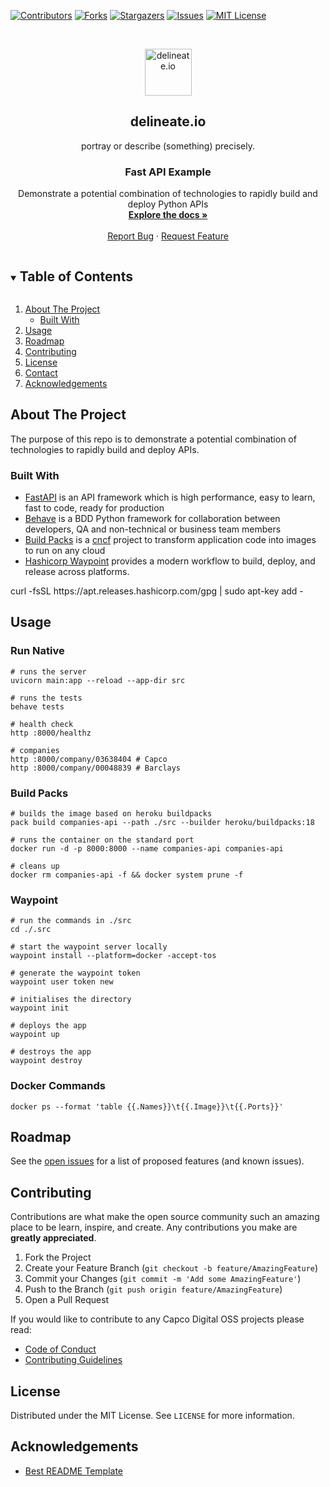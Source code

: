 [![Contributors][contributors-shield]][contributors-url]
[![Forks][forks-shield]][forks-url]
[![Stargazers][stars-shield]][stars-url]
[![Issues][issues-shield]][issues-url]
[![MIT License][license-shield]][license-url]

<!-- PROJECT LOGO -->
<br />
<p align="center">
  <img alt="delineate.io" src="https://github.com/delineateio/.github/blob/master/assets/logo.png?raw=true" height="75" />
  <h2 align="center">delineate.io</h2>
  <p align="center">portray or describe (something) precisely.</p>

  <h3 align="center">Fast API Example</h3>

  <p align="center">
    Demonstrate a potential combination of technologies to rapidly build and deploy Python APIs
    <br />
    <a href="https://github.com/delineateio/fast-api-example"><strong>Explore the docs »</strong></a>
    <br />
    <br />
    <a href="https://github.com/delineateio/fast-api-example/issues">Report Bug</a>
    ·
    <a href="https://github.com/delineateio/fast-api-example/issues">Request Feature</a>
  </p>
</p>

<!-- TABLE OF CONTENTS -->
<details open="open">
  <summary><h2 style="display: inline-block">Table of Contents</h2></summary>
  <ol>
    <li>
      <a href="#about-the-project">About The Project</a>
      <ul>
        <li><a href="#built-with">Built With</a></li>
      </ul>
    </li>
    <li><a href="#usage">Usage</a></li>
    <li><a href="#roadmap">Roadmap</a></li>
    <li><a href="#contributing">Contributing</a></li>
    <li><a href="#license">License</a></li>
    <li><a href="#contact">Contact</a></li>
    <li><a href="#acknowledgements">Acknowledgements</a></li>
  </ol>
</details>

<!-- ABOUT THE PROJECT -->
## About The Project

The purpose of this repo is to demonstrate a potential combination of technologies to rapidly build and deploy APIs.

### Built With

* [FastAPI](https://fastapi.tiangolo.com/) is an API framework which is  high performance, easy to learn, fast to code, ready for production
* [Behave](https://github.com/behave/behave/tree/121e61c5598b7967fd8a2eb1833235b282dc3ca6) is a BDD Python framework for collaboration between developers, QA and non-technical or business team members
* [Build Packs](https://buildpacks.io/) is a [cncf](https://www.cncf.io/) project to transform application code into images to run on any cloud
* [Hashicorp Waypoint](https://www.waypointproject.io/) provides a modern workflow to build, deploy, and release across platforms.

<!-- USAGE EXAMPLES -->curl -fsSL https://apt.releases.hashicorp.com/gpg | sudo apt-key add -
## Usage

### Run Native

```shell
# runs the server
uvicorn main:app --reload --app-dir src

# runs the tests
behave tests

# health check
http :8000/healthz

# companies
http :8000/company/03638404 # Capco
http :8000/company/00048839 # Barclays
```

### Build Packs

```shell
# builds the image based on heroku buildpacks
pack build companies-api --path ./src --builder heroku/buildpacks:18

# runs the container on the standard port
docker run -d -p 8000:8000 --name companies-api companies-api

# cleans up
docker rm companies-api -f && docker system prune -f
```

### Waypoint

```shell
# run the commands in ./src
cd ./.src

# start the waypoint server locally
waypoint install --platform=docker -accept-tos

# generate the waypoint token
waypoint user token new

# initialises the directory
waypoint init

# deploys the app
waypoint up

# destroys the app
waypoint destroy
```

### Docker Commands

```shell
docker ps --format 'table {{.Names}}\t{{.Image}}\t{{.Ports}}'
```

<!-- ROADMAP -->
## Roadmap

See the [open issues](https://github.com/delineateio/fast-api-example/issues) for a list of proposed features (and known issues).

<!-- CONTRIBUTING -->
## Contributing

Contributions are what make the open source community such an amazing place to be learn, inspire, and create. Any contributions you make are **greatly appreciated**.

1. Fork the Project
2. Create your Feature Branch (`git checkout -b feature/AmazingFeature`)
3. Commit your Changes (`git commit -m 'Add some AmazingFeature'`)
4. Push to the Branch (`git push origin feature/AmazingFeature`)
5. Open a Pull Request

If you would like to contribute to any Capco Digital OSS projects please read:

* [Code of Conduct](https://github.com/delineateio/.github/blob/master/CODE_OF_CONDUCT.md)
* [Contributing Guidelines](https://github.com/delineateio/.github/blob/master/CONTRIBUTING.md)

<!-- LICENSE -->
## License

Distributed under the MIT License. See `LICENSE` for more information.

<!-- ACKNOWLEDGEMENTS -->
## Acknowledgements

* [Best README Template](https://github.com/othneildrew/Best-README-Template/blob/master/README.md)

<!-- MARKDOWN LINKS & IMAGES -->
<!-- https://www.markdownguide.org/basic-syntax/#reference-style-links -->
[contributors-shield]: https://img.shields.io/github/contributors/delineateio/fast-api-example.svg?style=for-the-badge
[contributors-url]: https://github.com/delineateio/fast-api-example/graphs/contributors
[forks-shield]: https://img.shields.io/github/forks/delineateio/fast-api-example.svg?style=for-the-badge
[forks-url]: https://github.com/delineateio/fast-api-example/network/members
[stars-shield]: https://img.shields.io/github/stars/delineateio/fast-api-example.svg?style=for-the-badge
[stars-url]: https://github.com/delineateio/fast-api-example/stargazers
[issues-shield]: https://img.shields.io/github/issues/delineateio/fast-api-example.svg?style=for-the-badge
[issues-url]: https://github.com/delineateio/fast-api-example/issues
[license-shield]: https://img.shields.io/github/license/delineateio/fast-api-example.svg?style=for-the-badge
[license-url]: https://github.com/delineateio/fast-api-example/blob/master/LICENSE
